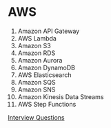 # AWS

1. Amazon API Gateway
2. AWS Lambda
3. Amazon S3
4. Amazon RDS
5. Amazon Aurora
6. Amazon DynamoDB
7. AWS Elasticsearch
8. Amazon SQS
9. Amazon SNS
10. Amazon Kinesis Data Streams
11. AWS Step Functions


[Interview Questions](interviewQuestions.md)
